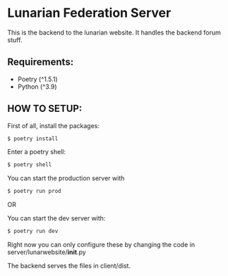 # Lunarian Federation Server

This is the backend to the lunarian website. It handles the backend forum stuff.

## Requirements:
- Poetry (^1.5.1)
- Python (^3.9)

## HOW TO SETUP:
First of all, install the packages:
```bash
$ poetry install
```

Enter a poetry shell:
```bash
$ poetry shell
```

You can start the production server with
```bash
$ poetry run prod
```

OR

You can start the dev server with:
```bash
$ poetry run dev
```

Right now you can only configure these by changing the code in server/lunarwebsite/__init__.py

The backend serves the files in client/dist.
